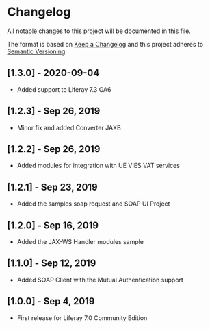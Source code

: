 # Changelog
All notable changes to this project will be documented in this file.

The format is based on [Keep a Changelog](http://keepachangelog.com/en/1.0.0/)
and this project adheres to [Semantic Versioning](http://semver.org/spec/v2.0.0.html).

## [1.3.0] - 2020-09-04
-  Added support to Liferay 7.3 GA6
   
## [1.2.3] - Sep 26, 2019
- Minor fix and added Converter JAXB

## [1.2.2] - Sep 26, 2019
- Added modules for integration with UE VIES VAT services

## [1.2.1] - Sep 23, 2019
- Added the samples soap request and SOAP UI Project

## [1.2.0] - Sep 16, 2019
- Added the JAX-WS Handler modules sample

## [1.1.0] - Sep 12, 2019
- Added SOAP Client with the Mutual Authentication support

## [1.0.0] - Sep 4, 2019
- First release for Liferay 7.0 Community Edition